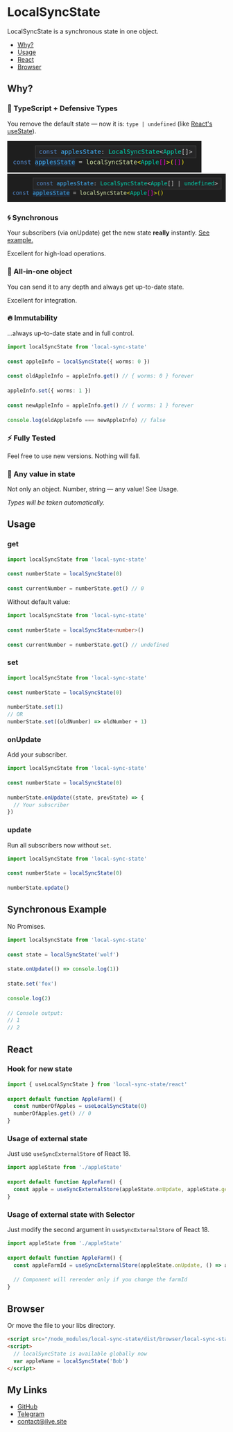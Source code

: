 # LocalSyncState

LocalSyncState is a synchronous state in one object.

- [Why?](#why)
- [Usage](#usage)
- [React](#react)
- [Browser](#browser)

## Why?

### :blue_heart: TypeScript + Defensive Types

You remove the default state — now it is: `type | undefined` (like [React's useState](https://www.npmjs.com/package/@types/react)).

<img src="https://raw.githubusercontent.com/ilvetrov/local-sync-state/main/docs/defensive-state-with-default.png" />

<img src="https://raw.githubusercontent.com/ilvetrov/local-sync-state/main/docs/defensive-state-without-default.png" />

### :cyclone: Synchronous

Your subscribers (via onUpdate) get the new state **really** instantly. [See example.](#synchronous-example)

Excellent for high-load operations.

### :gift: All-in-one object

You can send it to any depth and always get up-to-date state.

Excellent for integration.

### :fire: Immutability

...always up-to-date state and in full control.

```ts
import localSyncState from 'local-sync-state'

const appleInfo = localSyncState({ worms: 0 })

const oldAppleInfo = appleInfo.get() // { worms: 0 } forever

appleInfo.set({ worms: 1 })

const newAppleInfo = appleInfo.get() // { worms: 1 } forever

console.log(oldAppleInfo === newAppleInfo) // false
```

### :zap: Fully Tested

Feel free to use new versions. Nothing will fall.

### :high_brightness: Any value in state

Not only an object. Number, string — any value! See Usage.

_Types will be taken automatically._

## Usage

### get

```ts
import localSyncState from 'local-sync-state'

const numberState = localSyncState(0)

const currentNumber = numberState.get() // 0
```

Without default value:

```ts
import localSyncState from 'local-sync-state'

const numberState = localSyncState<number>()

const currentNumber = numberState.get() // undefined
```

### set

```ts
import localSyncState from 'local-sync-state'

const numberState = localSyncState(0)

numberState.set(1)
// OR
numberState.set((oldNumber) => oldNumber + 1)
```

### onUpdate

Add your subscriber.

```ts
import localSyncState from 'local-sync-state'

const numberState = localSyncState(0)

numberState.onUpdate((state, prevState) => {
  // Your subscriber
})
```

### update

Run all subscribers now without `set`.

```ts
import localSyncState from 'local-sync-state'

const numberState = localSyncState(0)

numberState.update()
```

## Synchronous Example

No Promises.

```ts
import localSyncState from 'local-sync-state'

const state = localSyncState('wolf')

state.onUpdate(() => console.log(1))

state.set('fox')

console.log(2)

// Console output:
// 1
// 2
```

## React

### Hook for new state

```ts
import { useLocalSyncState } from 'local-sync-state/react'

export default function AppleFarm() {
  const numberOfApples = useLocalSyncState(0)
  numberOfApples.get() // 0
}
```

### Usage of external state

Just use `useSyncExternalStore` of React 18.

```ts
import appleState from './appleState'

export default function AppleFarm() {
  const apple = useSyncExternalStore(appleState.onUpdate, appleState.get)
}
```

### Usage of external state with Selector

Just modify the second argument in `useSyncExternalStore` of React 18.

```ts
import appleState from './appleState'

export default function AppleFarm() {
  const appleFarmId = useSyncExternalStore(appleState.onUpdate, () => appleState.get().farmId)

  // Component will rerender only if you change the farmId
}
```

## Browser

Or move the file to your libs directory.

```html
<script src="/node_modules/local-sync-state/dist/browser/local-sync-state.browser.min.js"></script>
<script>
  // localSyncState is available globally now
  var appleName = localSyncState('Bob')
</script>
```

## My Links

- [GitHub](https://github.com/ilvetrov)
- [Telegram](https://t.me/ilvetrov)
- [contact@ilve.site](mailto:contact@ilve.site)
